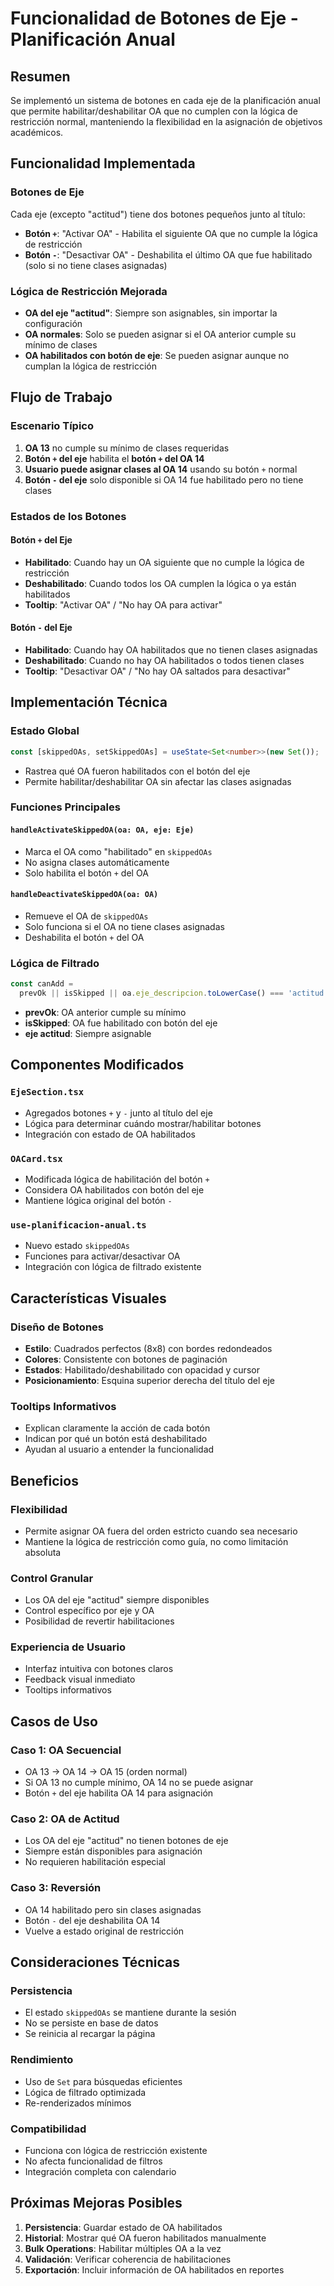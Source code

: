 # Funcionalidad de Botones de Eje - Planificación Anual

## Resumen

Se implementó un sistema de botones en cada eje de la planificación anual que permite habilitar/deshabilitar OA que no cumplen con la lógica de restricción normal, manteniendo la flexibilidad en la asignación de objetivos académicos.

## Funcionalidad Implementada

### Botones de Eje

Cada eje (excepto "actitud") tiene dos botones pequeños junto al título:

- **Botón `+`**: "Activar OA" - Habilita el siguiente OA que no cumple la lógica de restricción
- **Botón `-`**: "Desactivar OA" - Deshabilita el último OA que fue habilitado (solo si no tiene clases asignadas)

### Lógica de Restricción Mejorada

- **OA del eje "actitud"**: Siempre son asignables, sin importar la configuración
- **OA normales**: Solo se pueden asignar si el OA anterior cumple su mínimo de clases
- **OA habilitados con botón de eje**: Se pueden asignar aunque no cumplan la lógica de restricción

## Flujo de Trabajo

### Escenario Típico

1. **OA 13** no cumple su mínimo de clases requeridas
2. **Botón `+` del eje** habilita el **botón `+` del OA 14**
3. **Usuario puede asignar clases al OA 14** usando su botón `+` normal
4. **Botón `-` del eje** solo disponible si OA 14 fue habilitado pero no tiene clases

### Estados de los Botones

#### Botón `+` del Eje

- **Habilitado**: Cuando hay un OA siguiente que no cumple la lógica de restricción
- **Deshabilitado**: Cuando todos los OA cumplen la lógica o ya están habilitados
- **Tooltip**: "Activar OA" / "No hay OA para activar"

#### Botón `-` del Eje

- **Habilitado**: Cuando hay OA habilitados que no tienen clases asignadas
- **Deshabilitado**: Cuando no hay OA habilitados o todos tienen clases
- **Tooltip**: "Desactivar OA" / "No hay OA saltados para desactivar"

## Implementación Técnica

### Estado Global

```typescript
const [skippedOAs, setSkippedOAs] = useState<Set<number>>(new Set());
```

- Rastrea qué OA fueron habilitados con el botón del eje
- Permite habilitar/deshabilitar OA sin afectar las clases asignadas

### Funciones Principales

#### `handleActivateSkippedOA(oa: OA, eje: Eje)`

- Marca el OA como "habilitado" en `skippedOAs`
- No asigna clases automáticamente
- Solo habilita el botón `+` del OA

#### `handleDeactivateSkippedOA(oa: OA)`

- Remueve el OA de `skippedOAs`
- Solo funciona si el OA no tiene clases asignadas
- Deshabilita el botón `+` del OA

### Lógica de Filtrado

```typescript
const canAdd =
  prevOk || isSkipped || oa.eje_descripcion.toLowerCase() === 'actitud';
```

- **prevOk**: OA anterior cumple su mínimo
- **isSkipped**: OA fue habilitado con botón del eje
- **eje actitud**: Siempre asignable

## Componentes Modificados

### `EjeSection.tsx`

- Agregados botones `+` y `-` junto al título del eje
- Lógica para determinar cuándo mostrar/habilitar botones
- Integración con estado de OA habilitados

### `OACard.tsx`

- Modificada lógica de habilitación del botón `+`
- Considera OA habilitados con botón del eje
- Mantiene lógica original del botón `-`

### `use-planificacion-anual.ts`

- Nuevo estado `skippedOAs`
- Funciones para activar/desactivar OA
- Integración con lógica de filtrado existente

## Características Visuales

### Diseño de Botones

- **Estilo**: Cuadrados perfectos (8x8) con bordes redondeados
- **Colores**: Consistente con botones de paginación
- **Estados**: Habilitado/deshabilitado con opacidad y cursor
- **Posicionamiento**: Esquina superior derecha del título del eje

### Tooltips Informativos

- Explican claramente la acción de cada botón
- Indican por qué un botón está deshabilitado
- Ayudan al usuario a entender la funcionalidad

## Beneficios

### Flexibilidad

- Permite asignar OA fuera del orden estricto cuando sea necesario
- Mantiene la lógica de restricción como guía, no como limitación absoluta

### Control Granular

- Los OA del eje "actitud" siempre disponibles
- Control específico por eje y OA
- Posibilidad de revertir habilitaciones

### Experiencia de Usuario

- Interfaz intuitiva con botones claros
- Feedback visual inmediato
- Tooltips informativos

## Casos de Uso

### Caso 1: OA Secuencial

- OA 13 → OA 14 → OA 15 (orden normal)
- Si OA 13 no cumple mínimo, OA 14 no se puede asignar
- Botón `+` del eje habilita OA 14 para asignación

### Caso 2: OA de Actitud

- Los OA del eje "actitud" no tienen botones de eje
- Siempre están disponibles para asignación
- No requieren habilitación especial

### Caso 3: Reversión

- OA 14 habilitado pero sin clases asignadas
- Botón `-` del eje deshabilita OA 14
- Vuelve a estado original de restricción

## Consideraciones Técnicas

### Persistencia

- El estado `skippedOAs` se mantiene durante la sesión
- No se persiste en base de datos
- Se reinicia al recargar la página

### Rendimiento

- Uso de `Set` para búsquedas eficientes
- Lógica de filtrado optimizada
- Re-renderizados mínimos

### Compatibilidad

- Funciona con lógica de restricción existente
- No afecta funcionalidad de filtros
- Integración completa con calendario

## Próximas Mejoras Posibles

1. **Persistencia**: Guardar estado de OA habilitados
2. **Historial**: Mostrar qué OA fueron habilitados manualmente
3. **Bulk Operations**: Habilitar múltiples OA a la vez
4. **Validación**: Verificar coherencia de habilitaciones
5. **Exportación**: Incluir información de OA habilitados en reportes
